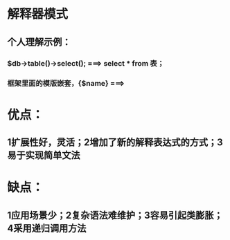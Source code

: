# 解释器模式
## 个人理解示例：
### $db->table()->select();  ===> select * from 表；
### 框架里面的模版嵌套，{$name} ===> <?php echo $name?>

# 优点：
## 1扩展性好，灵活；2增加了新的解释表达式的方式；3易于实现简单文法

# 缺点：
## 1应用场景少；2复杂语法难维护；3容易引起类膨胀；4采用递归调用方法